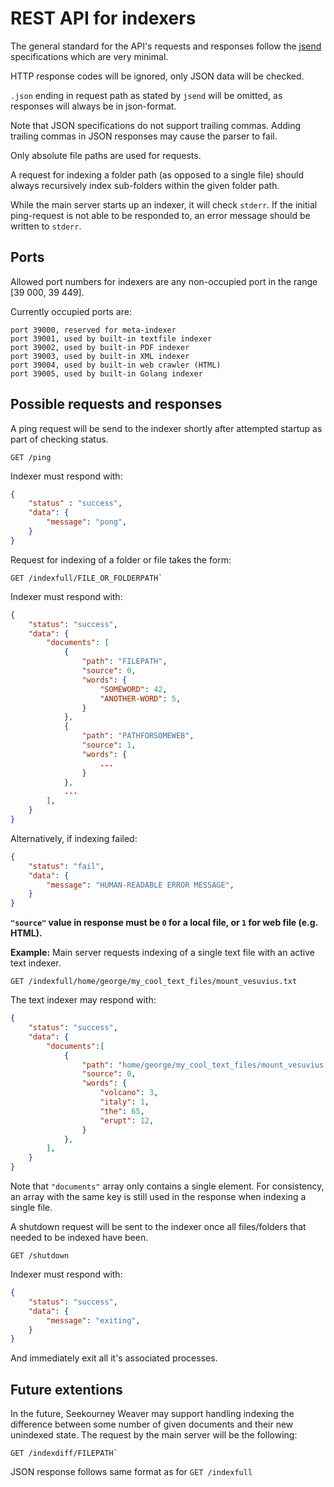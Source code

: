 # REST API for indexers

The general standard for the API's requests and responses follow the
[jsend](https://github.com/omniti-labs/jsend) specifications which are very minimal.

HTTP response codes will be ignored, only JSON data will be checked.

`.json` ending in request path as stated by `jsend` will be omitted,
as responses will always be in json-format.

Note that JSON specifications do not support trailing commas.
Adding trailing commas in JSON responses may cause the parser to fail.


Only absolute file paths are used for requests.

A request for indexing a folder path (as opposed to a single file)
should always recursively index sub-folders within the given folder path.


While the main server starts up an indexer, it will check `stderr`.
If the initial ping-request is not able to be responded to,
an error message should be written to `stderr`.


## Ports

Allowed port numbers for indexers are any non-occupied port in the range [39 000, 39 449].

Currently occupied ports are:

```
port 39000, reserved for meta-indexer
port 39001, used by built-in textfile indexer
port 39002, used by built-in PDF indexer
port 39003, used by built-in XML indexer
port 39004, used by built-in web crawler (HTML)
port 39005, used by built-in Golang indexer
```


## Possible requests and responses

A ping request will be send to the indexer shortly after attempted startup
as part of checking status.
```
GET /ping
```
Indexer must respond with:
```json
{
    "status" : "success",
    "data": {
        "message": "pong",
    }
}
```

Request for indexing of a folder or file takes the form:
```
GET /indexfull/FILE_OR_FOLDERPATH`
```
Indexer must respond with:
```json
{
    "status": "success",
    "data": {
        "documents": [
            {
                "path": "FILEPATH",
                "source": 0,
                "words": {
                    "SOMEWORD": 42,
                    "ANOTHER-WORD": 5,
                }
            },
            {
                "path": "PATHFORSOMEWEB",
                "source": 1,
                "words": {
                    ...
                }
            },
            ...
        ],
    }
}
```
Alternatively, if indexing failed:
```json
{
    "status": "fail",
    "data": {
        "message": "HUMAN-READABLE ERROR MESSAGE",
    }
}
```

**`"source"` value in response must be `0` for a local file,
or `1` for web file (e.g. HTML).**

**Example:**
Main server requests indexing of a single text file with an active text indexer.
```
GET /indexfull/home/george/my_cool_text_files/mount_vesuvius.txt
```
The text indexer may respond with:
```json
{
    "status": "success",
    "data": {
        "documents":[
            {
                "path": "home/george/my_cool_text_files/mount_vesuvius.txt",
                "source": 0,
                "words": {
                    "volcano": 3,
                    "italy": 1,
                    "the": 65,
                    "erupt": 12,
                } 
            },
        ],
    }
}
```
Note that `"documents"` array only contains a single element.
For consistency, an array with the same key is
still used in the response when indexing a single file.


A shutdown request will be sent to the indexer once all files/folders that
needed to be indexed have been.
```
GET /shutdown
```
Indexer must respond with:
```json
{
    "status": "success",
    "data": {
        "message": "exiting",
    }
}
```
And immediately exit all it's associated processes.


## Future extentions

In the future, Seekourney Weaver may support handling indexing the difference
between some number of given documents and their new unindexed state.
The request by the main server will be the following:
```
GET /indexdiff/FILEPATH`
```
JSON response follows same format as for `GET /indexfull`
